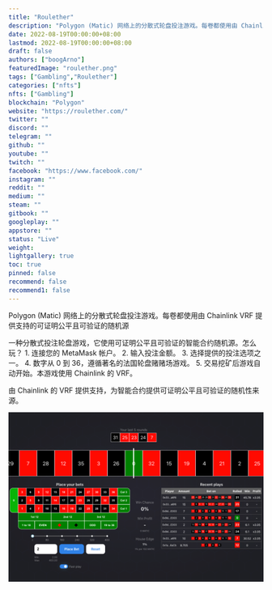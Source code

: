 ```yaml
---
title: "Roulether"
description: "Polygon (Matic) 网络上的分散式轮盘投注游戏。每卷都使用由 Chainlink VRF 提供支持的可证明公平且可验证的随机源."
date: 2022-08-19T00:00:00+08:00
lastmod: 2022-08-19T00:00:00+08:00
draft: false
authors: ["boogArno"]
featuredImage: "roulether.png"
tags: ["Gambling","Roulether"]
categories: ["nfts"]
nfts: ["Gambling"]
blockchain: "Polygon"
website: "https://roulether.com/"
twitter: ""
discord: ""
telegram: ""
github: ""
youtube: ""
twitch: ""
facebook: "https://www.facebook.com/"
instagram: ""
reddit: ""
medium: ""
steam: ""
gitbook: ""
googleplay: ""
appstore: ""
status: "Live"
weight: 
lightgallery: true
toc: true
pinned: false
recommend: false
recommend1: false
---
```

Polygon (Matic) 网络上的分散式轮盘投注游戏。每卷都使用由 Chainlink VRF 提供支持的可证明公平且可验证的随机源

一种分散式投注轮盘游戏，它使用可证明公平且可验证的智能合约随机源。怎么玩？ 1. 连接您的 MetaMask 帐户。 2. 输入投注金额。 3. 选择提供的投注选项之一。 4. 数字从 0 到 36，遵循著名的法国轮盘赌赌场游戏。 5. 交易挖矿后游戏自动开始。本游戏使用 Chainlink 的 VRF。

由 Chainlink 的 VRF 提供支持，为智能合约提供可证明公平且可验证的随机性来源。

![roulether-dapp-gambling-matic-image2_85c9e4b78500d86734251818b1e7efce](roulether-dapp-gambling-matic-image2_85c9e4b78500d86734251818b1e7efce.png)